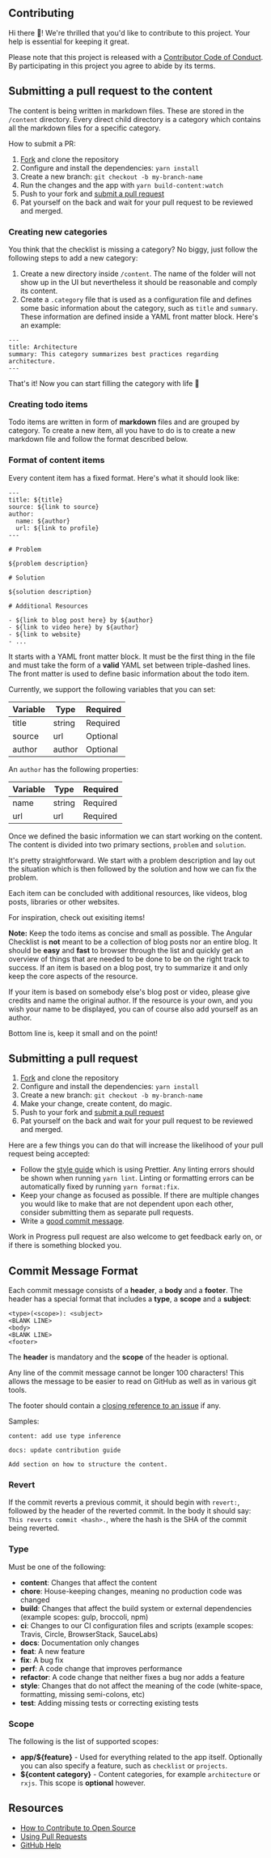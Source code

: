 ## Contributing

[fork]: /fork
[pr]: /compare
[style]: https://prettier.io
[code-of-conduct]: CODE_OF_CONDUCT.md

Hi there 👋! We're thrilled that you'd like to contribute to this project. Your help is essential for keeping it great.

Please note that this project is released with a [Contributor Code of Conduct][code-of-conduct]. By participating in this project you agree to abide by its terms.

## Submitting a pull request to the content

The content is being written in markdown files. These are stored in the `/content` directory. Every direct child directory is a category which contains all the markdown files for a specific category.

How to submit a PR:

1.  [Fork][fork] and clone the repository
2.  Configure and install the dependencies: `yarn install`
3.  Create a new branch: `git checkout -b my-branch-name`
4.  Run the changes and the app with `yarn build-content:watch`
5.  Push to your fork and [submit a pull request][pr]
6.  Pat yourself on the back and wait for your pull request to be reviewed and merged.

### Creating new categories

You think that the checklist is missing a category? No biggy, just follow the following steps to add a new category:

1. Create a new directory inside `/content`. The name of the folder will not show up
   in the UI but nevertheless it should be reasonable and comply its content.
2. Create a `.category` file that is used as a configuration file and defines some basic information about the category, such as `title` and `summary`. These information are defined inside a YAML front matter block. Here's an example:

```
---
title: Architecture
summary: This category summarizes best practices regarding architecture.
---
```

That's it! Now you can start filling the category with life 🙌

### Creating todo items

Todo items are written in form of **markdown** files and are grouped by category. To create a new item, all you have to do is to create a new markdown file and follow the format described below.

### Format of content items

Every content item has a fixed format. Here's what it should look like:

```
---
title: ${title}
source: ${link to source}
author:
  name: ${author}
  url: ${link to profile}
---

# Problem

${problem description}

# Solution

${solution description}

# Additional Resources

- ${link to blog post here} by ${author}
- ${link to video here} by ${author}
- ${link to website}
- ...
```

It starts with a YAML front matter block. It must be the first thing in the file and must take the form of a **valid** YAML set between triple-dashed lines. The front matter is used to define basic information about the todo item.

Currently, we support the following variables that you can set:

| Variable | Type   | Required |
| -------- | ------ | -------- |
| title    | string | Required |
| source   | url    | Optional |
| author   | author | Optional |

An `author` has the following properties:

| Variable | Type   | Required |
| -------- | ------ | -------- |
| name     | string | Required |
| url      | url    | Required |

Once we defined the basic information we can start working on the content. The content is divided into two primary sections, `problem` and `solution`.

It's pretty straightforward. We start with a problem description and lay out the situation which is then followed by the solution and how we can fix the problem.

Each item can be concluded with additional resources, like videos, blog posts, libraries or other websites.

For inspiration, check out exisiting items!

**Note:** Keep the todo items as concise and small as possible. The Angular Checklist is **not** meant to be a collection of blog posts nor an entire blog. It should be **easy** and **fast** to browser through the list and quickly get an overview of things that are needed to be done to be on the right track to success. If an item is based on a blog post, try to summarize it and only keep the core aspects of the resource.

If your item is based on somebody else's blog post or video, please give credits and name the original author. If the resource is your own, and you wish your name to be displayed, you can of course also add yourself as an author.

Bottom line is, keep it small and on the point!

## Submitting a pull request

1.  [Fork][fork] and clone the repository
2.  Configure and install the dependencies: `yarn install`
3.  Create a new branch: `git checkout -b my-branch-name`
4.  Make your change, create content, do magic.
5.  Push to your fork and [submit a pull request][pr]
6.  Pat yourself on the back and wait for your pull request to be reviewed and merged.

Here are a few things you can do that will increase the likelihood of your pull request being accepted:

- Follow the [style guide][style] which is using Prettier. Any linting errors should be shown when running `yarn lint`. Linting or formatting errors can be automatically fixed by running `yarn format:fix`.
- Keep your change as focused as possible. If there are multiple changes you would like to make that are not dependent upon each other, consider submitting them as separate pull requests.
- Write a [good commit message](http://tbaggery.com/2008/04/19/a-note-about-git-commit-messages.html).

Work in Progress pull request are also welcome to get feedback early on, or if there is something blocked you.

## Commit Message Format

Each commit message consists of a **header**, a **body** and a **footer**. The header has a special
format that includes a **type**, a **scope** and a **subject**:

```
<type>(<scope>): <subject>
<BLANK LINE>
<body>
<BLANK LINE>
<footer>
```

The **header** is mandatory and the **scope** of the header is optional.

Any line of the commit message cannot be longer 100 characters! This allows the message to be easier
to read on GitHub as well as in various git tools.

The footer should contain a [closing reference to an issue](https://help.github.com/articles/closing-issues-via-commit-messages/) if any.

Samples:

```
content: add use type inference
```

```
docs: update contribution guide

Add section on how to structure the content.
```

### Revert

If the commit reverts a previous commit, it should begin with `revert:`, followed by the header of the reverted commit. In the body it should say: `This reverts commit <hash>.`, where the hash is the SHA of the commit being reverted.

### Type

Must be one of the following:

- **content**: Changes that affect the content
- **chore**:  House-keeping changes, meaning no production code was changed
- **build**: Changes that affect the build system or external dependencies (example scopes: gulp, broccoli, npm)
- **ci**: Changes to our CI configuration files and scripts (example scopes: Travis, Circle, BrowserStack, SauceLabs)
- **docs**: Documentation only changes
- **feat**: A new feature
- **fix**: A bug fix
- **perf**: A code change that improves performance
- **refactor**: A code change that neither fixes a bug nor adds a feature
- **style**: Changes that do not affect the meaning of the code (white-space, formatting, missing semi-colons, etc)
- **test**: Adding missing tests or correcting existing tests

### Scope

The following is the list of supported scopes:

- **app/\${feature}** - Used for everything related to the app itself. Optionally you can also specify a feature, such as `checklist` or `projects`.
- **\${content category}** - Content categories, for example `architecture` or `rxjs`. This scope is **optional** however.

## Resources

- [How to Contribute to Open Source](https://opensource.guide/how-to-contribute/)
- [Using Pull Requests](https://help.github.com/articles/about-pull-requests/)
- [GitHub Help](https://help.github.com)
